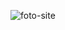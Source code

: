 ![foto-site](https://github.com/IzaiasFrancisco0/Cientistas-Computa-o/assets/129807158/c58c5941-bac4-40ce-9166-06c1aac863e8)

